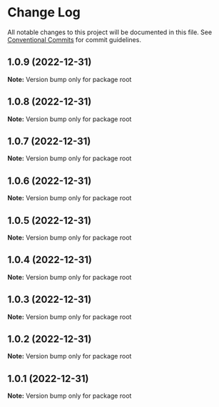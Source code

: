 # Change Log

All notable changes to this project will be documented in this file.
See [Conventional Commits](https://conventionalcommits.org) for commit guidelines.

## 1.0.9 (2022-12-31)

**Note:** Version bump only for package root





## 1.0.8 (2022-12-31)

**Note:** Version bump only for package root





## 1.0.7 (2022-12-31)

**Note:** Version bump only for package root





## 1.0.6 (2022-12-31)

**Note:** Version bump only for package root





## 1.0.5 (2022-12-31)

**Note:** Version bump only for package root





## 1.0.4 (2022-12-31)

**Note:** Version bump only for package root





## 1.0.3 (2022-12-31)

**Note:** Version bump only for package root





## 1.0.2 (2022-12-31)

**Note:** Version bump only for package root





## 1.0.1 (2022-12-31)

**Note:** Version bump only for package root
